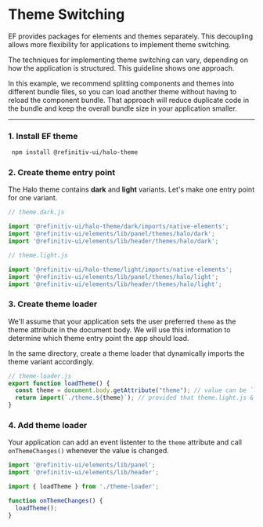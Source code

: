 <!--
type: page
title: Theme Switching
location: ./guides/theme-switching
layout: default
-->

# Theme Switching

EF provides packages for elements and themes separately. This decoupling allows more flexibility for applications to implement theme switching.

The techniques for implementing theme switching can vary, depending on how the application is structured. This guideline shows one approach.

In this example, we recommend splitting components and themes into different bundle files, so you can load another theme without having to reload the component bundle. That approach will reduce duplicate code in the bundle and keep the overall bundle size in your application smaller.

---

### 1. Install EF theme

```sh
 npm install @refinitiv-ui/halo-theme
```

### 2. Create theme entry point

The Halo theme contains **dark** and **light** variants. Let's make one entry point for one variant.

```javascript
// theme.dark.js

import '@refinitiv-ui/halo-theme/dark/imports/native-elements';
import '@refinitiv-ui/elements/lib/panel/themes/halo/dark';
import '@refinitiv-ui/elements/lib/header/themes/halo/dark';
```

```javascript
// theme.light.js

import '@refinitiv-ui/halo-theme/light/imports/native-elements';
import '@refinitiv-ui/elements/lib/panel/themes/halo/light';
import '@refinitiv-ui/elements/lib/header/themes/halo/light';
```

### 3. Create theme loader

We'll assume that your application sets the user preferred `theme` as the theme attribute in the document body. We will use this information to determine which theme entry point the app should load.

In the same directory, create a theme loader that dynamically imports the theme variant accordingly.

```javascript
// theme-loader.js
export function loadTheme() {
  const theme = document.body.getAttribute("theme"); // value can be `light` or `dark`
  return import(`./theme.${theme}`); // provided that theme.light.js & theme.dark.js are in the same directory
}
```

### 4. Add theme loader

Your application can add an event listenter to the `theme` attribute and call `onThemeChanges()` whenever the value is changed.

```javascript
import '@refinitiv-ui/elements/lib/panel';
import '@refinitiv-ui/elements/lib/header';

import { loadTheme } from './theme-loader';

function onThemeChanges() {
  loadTheme();
}
```
